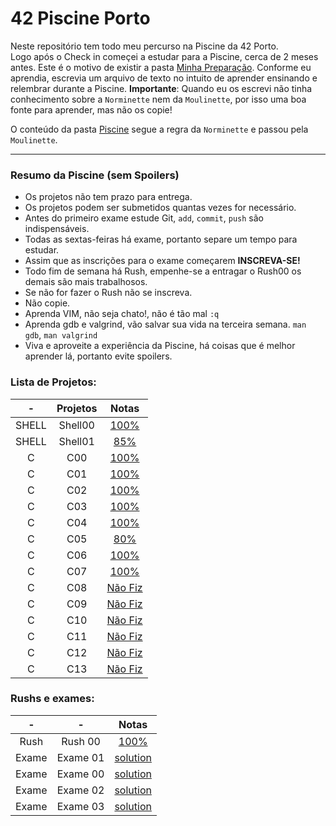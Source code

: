 # 42 Piscine Porto
 Neste repositório tem todo meu percurso na Piscine da 42 Porto. <br/>
 Logo após o Check in começei a estudar para a Piscine, cerca de 2 meses antes. Este é o motivo de existir a pasta [Minha Preparação](/preparacao). Conforme eu aprendia, escrevia um arquivo de texto no intuito de aprender ensinando e relembrar durante a Piscine. **Importante**: Quando eu os escrevi não tinha conhecimento sobre a `Norminette` nem da `Moulinette`, por isso  uma boa fonte para aprender, mas não os copie!
 
 O conteúdo da pasta [Piscine](/piscine) segue a regra da `Norminette` e passou pela `Moulinette`.

 ---

### **Resumo da Piscine (sem Spoilers)** <br/>
- Os projetos não tem prazo para entrega. <br/>
- Os projetos podem ser submetidos quantas vezes for necessário.
- Antes do primeiro exame estude Git, `add`, `commit`, `push` são indispensáveis.
- Todas as sextas-feiras há exame, portanto separe um tempo para estudar.
- Assim que as inscrições para o exame começarem **INSCREVA-SE!**
- Todo fim de semana há Rush, empenhe-se a entragar o Rush00 os demais são mais trabalhosos.
- Se não for fazer o Rush não se inscreva.
- Não copie.
- Aprenda VIM, não seja chato!, não é tão mal `:q`
- Aprenda gdb e valgrind, vão salvar sua vida na terceira semana. `man gdb`, `man valgrind`
- Viva e aproveite a experiência da Piscine, há coisas que é melhor aprender lá, portanto evite spoilers.

 ### Lista de Projetos:
|-          | Projetos      | Notas         |
| :---:     | :--------------:| :----------:|
| SHELL     | Shell00 | [100%](/Piscine/shell00) |
| SHELL     | Shell01 |  [85%](/Piscine./shell01)  |
| C | C00   | [100%](/Piscine/c00) | 
| C | C01 | [100%](/Piscine/c01) | 
| C | C02 | [100%](/Piscine/c02) | 
| C | C03 |  [100%](/Piscine/c03) | 
| C | C04 |  [100%](/Piscine/c04)| 
| C | C05 | [80%](/Piscine/c05)| 
| C | C06 | [100%](/Piscine/c06) | 
| C | C07 |  [100%](/Piscine/c07)| 
| C | C08 | [Não Fiz](/Piscine/c08) |
| C | C09 |  [Não Fiz](/Piscine/c09)| 
| C | C10 | [Não Fiz](/Piscine/c10) | 
| C | C11 | [Não Fiz](/Piscine/c11) | 
| C | C12 |  [Não Fiz](/Piscine/c12) | 
| C | C13 | [Não Fiz](/Piscine/c13) | 

### Rushs e exames:
| -| -    | Notas         | 
| :--:| :---: |  :----------:|
| Rush | Rush 00 | [100%](/rush00v2) | 
| Exame| Exame 01 | [solution](/EXAM01) | 
| Exame| Exame 00 | [solution](/EXAM00) | 
| Exame| Exame 02 | [solution](/EXAM02) | 
| Exame| Exame 03 |  [solution](/EXAM03)| 
